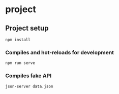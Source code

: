 # project

## Project setup
```
npm install
```

### Compiles and hot-reloads for development
```
npm run serve
```

### Compiles fake API
```
json-server data.json
```
